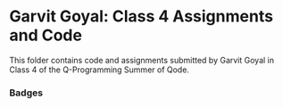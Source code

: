 # Garvit Goyal: Class 4 Assignments and Code
This folder contains code and assignments submitted by Garvit Goyal in Class 4 of the Q-Programming Summer of Qode.
### Badges